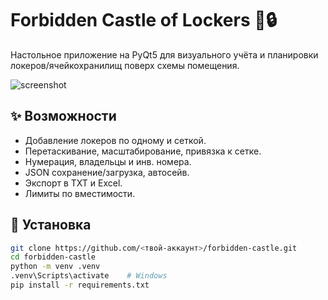 # Forbidden Castle of Lockers 🏰🔒

Настольное приложение на PyQt5 для визуального учёта и планировки локеров/ячейкохранилищ поверх схемы помещения.

![screenshot](docs/screenshot.png)

## ✨ Возможности
- Добавление локеров по одному и сеткой.
- Перетаскивание, масштабирование, привязка к сетке.
- Нумерация, владельцы и инв. номера.
- JSON сохранение/загрузка, автосейв.
- Экспорт в TXT и Excel.
- Лимиты по вместимости.

## 🚀 Установка
```bash
git clone https://github.com/<твой-аккаунт>/forbidden-castle.git
cd forbidden-castle
python -m venv .venv
.venv\Scripts\activate    # Windows
pip install -r requirements.txt
